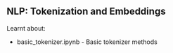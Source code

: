 ## NLP: Tokenization and Embeddings

Learnt about:
* basic_tokenizer.ipynb - Basic tokenizer methods
